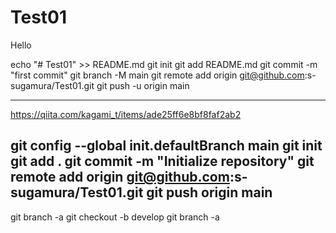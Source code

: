 # Test01
Hello

echo "# Test01" >> README.md
git init
git add README.md
git commit -m "first commit"
git branch -M main
git remote add origin git@github.com:s-sugamura/Test01.git
git push -u origin main



----------
https://qiita.com/kagami_t/items/ade25ff6e8bf8faf2ab2

git config --global init.defaultBranch main
git init
git add .
git commit -m "Initialize repository"
git remote add origin git@github.com:s-sugamura/Test01.git
git push origin main
-----
git branch -a
git checkout -b develop
git branch -a
